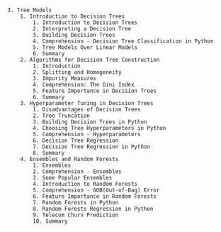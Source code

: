     3. Tree Models
        1. Introduction to Decision Trees
            1. Introduction to Decision Trees
            2. Interpreting a Decision Tree
            3. Building Decision Trees
            4. Comprehension - Decision Tree Classification in Python
            5. Tree Models Over Linear Models
            6. Summary
        2. Algorithms for Decision Tree Construction
            1. Introduction
            2. Splitting and Homogeneity
            3. Impurity Measures
            4. Comprehension: The Gini Index
            5. Feature Importance in Decision Trees
            6. Summary
        3. Hyperparameter Tuning in Decision Trees
            1. Disadvantages of Decision Trees
            2. Tree Truncation
            3. Building Decision Trees in Python
            4. Choosing Tree Hyperparameters in Python
            5. Comprehension - Hyperparameters
            6. Decision Tree Regression
            7. Decision Tree Regression in Python
            8. Summary
        4. Ensembles and Random Forests
            1. Ensembles
            2. Comprehension - Ensembles
            3. Some Popular Ensembles
            4. Introduction to Random Forests
            5. Comprehension - OOB(Out-of-Bag) Error
            6. Feature Importance in Random Forests
            7. Random Forests in Python
            8. Random Forests Regression in Python
            9. Telecom Churn Prediction
            10. Summary
